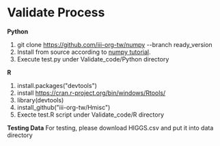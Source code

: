 # Validate Process
**Python**

1. git clone https://github.com/iii-org-tw/numpy --branch ready_version
2. Install from source according to [numpy tutorial](https://numpy.org/doc/stable/user/building.html).
3. Execute test.py under Validate_code/Python directory

**R**
1. install.packages("devtools")
2. install https://cran.r-project.org/bin/windows/Rtools/
3. library(devtools)
4. install_github("iii-org-tw/Hmisc")
5. Execte test.R script under Validate_code/R directory

**Testing Data**
For testing, please download HIGGS.csv and put it into data directory